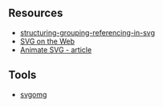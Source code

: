 ## Resources
- [structuring-grouping-referencing-in-svg](https://www.sarasoueidan.com/blog/structuring-grouping-referencing-in-svg/)
- [SVG on the Web](https://svgontheweb.com)
- [Animate SVG - article](https://medium.com/@aniboaz/animate-svg-4fa7dd00e860)

## Tools
- [svgomg](https://jakearchibald.github.io/svgomg/)

